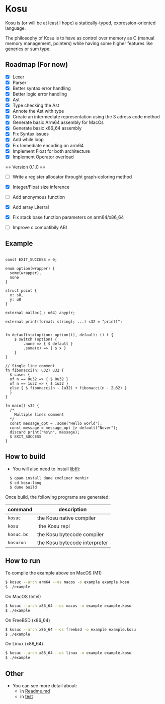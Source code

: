 # Kosu

Kosu is (or will be at least I hope) a statically-typed, expression-oriented language.

The philosophy of Kosu is to have as control over memory as C (manual memory management, pointers) while having some higher features like generics or sum type.

## Roadmap (For now)
- [x] Lexer
- [x] Parser
- [x] Better syntax error handling
- [x] Better logic error handling
- [x] Ast
- [x] Type checking the Ast
- [x] Annote the Ast with type
- [x] Create an intermediate representation using the 3 adress code method 
- [x] Generate basic Arm64 assembly for MacOs
- [x] Generate basic x86_64 assembly
- [x] Fix Syntax issues
- [x] Add while loop
- [x] Fix Immediate encoding on arm64
- [x] Implement Float for both architecture
- [x] Implement Operator overload

== Version 0.1.0 == 

- [ ] Write a register allocator throught graph-coloring method
- [x] Integer/Float size inference
- [ ] Add anonymous function
- [x] Add array Literral
- [x] Fix stack base function parameters on arm64/x86_64
- [ ] Improve c compatibily ABI



## Example
```

const EXIT_SUCCESS = 0;

enum option(wrapper) {
  some(wrapper),
  none
}

struct point { 
  x: s8,
  y: u8
}

external malloc(_: u64) anyptr;

external print(format: stringl; ...) s32 = "printf";


fn default<t>(option: option(t), default: t) t {
    $ switch (option) {
        .none => { $ default }
        .some(x) => { $ x }
    }
}

// Single line comment
fn fibonacci(n: u32) u32 {
  $ cases {
  of n == 0u32 => { $ 0u32 }
  of n == 1u32 => { $ 1u32 }
  else { $ fibonacci(n - 1u32) + fibonacci(n - 2u32) }
  }
}

fn main() s32 {
  /*
    Multiple lines comment
  */
  const message_opt = .some("Hello world");
  const message = message_opt |> default("Never");
  discard print("%s\n", message);
  $ EXIT_SUCCESS
}
```

## How to build 

- You will also need to install [libffi](https://github.com/libffi/libffi):

```bash
  $ opam install dune cmdliner menhir
  $ cd kosu-lang
  $ dune build
```

Once build, the following programs are generated:

| command     | description |
| ----        | ------
| `kosuc`     | the Kosu native compiler
| `kosu`      | the Kosu repl
| `kosuc.bc`  | the Kosu bytecode compiler
| `kosurun`   | the Kosu bytecode interpreter



## How to run

To compile the example above on MacOS (M1)
```bash
$ kosuc --arch arm64 --os macos -o example example.kosu
$ ./example
```
On MacOS (Intel)
```bash
$ kosuc --arch x86_64 --os macos -o example example.kosu
$ ./example
```
On FreeBSD (x86_64)
```bash
$ kosuc --arch x86_64 --os freebsd -o example example.kosu
$ ./example
```
On Linux (x86_64)
```bash
$ kosuc --arch x86_64 --os linux -o example example.kosu
$ ./example
```

## Other
- You can see more detail about:
  - in [Readme.md](/doc/Readme.md)
  - in [test](test/files/)

